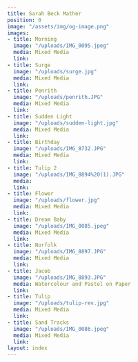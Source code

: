 ```yaml
---
title: Sarah Beck Mather
position: 0
image: "/assets/img/og-image.png"
images:
- title: Morning
  image: "/uploads/IMG_0095.jpeg"
  media: Mixed Media
  link: 
- title: Surge
  image: "/uploads/surge.jpg"
  media: Mixed Media
  link: 
- title: Penrith
  image: "/uploads/penrith.JPG"
  media: Mixed Media
  link: 
- title: Sudden Light
  image: "/uploads/sudden-light.jpg"
  media: Mixed Media
  link: 
- title: Birthday
  image: "/uploads/IMG_8732.JPG"
  media: Mixed Media
  link: 
- title: Tulip 2
  image: "/uploads/IMG_8894%20(1).JPG"
  media: 
  link: 
- title: Flower
  image: "/uploads/flower.jpg"
  media: Mixed Media
  link: 
- title: Dream Baby
  image: "/uploads/IMG_0085.jpeg"
  media: Mixed Media
  link: 
- title: Norfolk
  image: "/uploads/IMG_8897.JPG"
  media: Mixed Media
  link: 
- title: Jacob
  image: "/uploads/IMG_8893.JPG"
  media: Watercolour and Pastel on Paper
  link: 
- title: Tulip
  image: "/uploads/tulip-rev.jpg"
  media: Mixed Media
  link: 
- title: Sand Tracks
  image: "/uploads/IMG_0086.jpeg"
  media: Mixed Media
  link: 
layout: index
---
```


